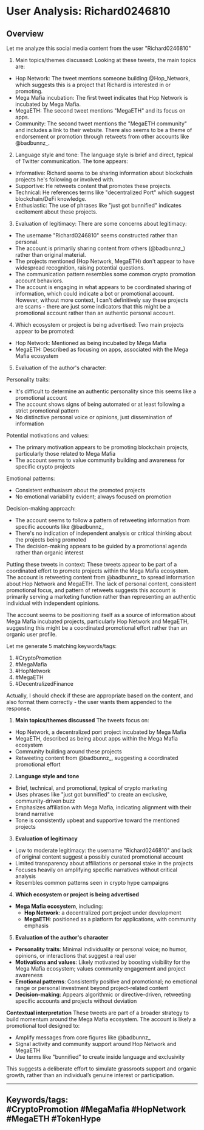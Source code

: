 # User Analysis: Richard0246810

## Overview

<think>
Let me analyze this social media content from the user "Richard0246810"

1. Main topics/themes discussed:
Looking at these tweets, the main topics are:
- Hop Network: The tweet mentions someone building @Hop_Network, which suggests this is a project that Richard is interested in or promoting.
- Mega Mafia incubation: The first tweet indicates that Hop Network is incubated by Mega Mafia.
- MegaETH: The second tweet mentions "MegaETH" and its focus on apps.
- Community: The second tweet mentions the "MegaETH community" and includes a link to their website.
There also seems to be a theme of endorsement or promotion through retweets from other accounts like @badbunnz_.

2. Language style and tone:
The language style is brief and direct, typical of Twitter communication. The tone appears:
- Informative: Richard seems to be sharing information about blockchain projects he's following or involved with.
- Supportive: He retweets content that promotes these projects.
- Technical: He references terms like "decentralized Port" which suggest blockchain/DeFi knowledge.
- Enthusiastic: The use of phrases like "just got bunnified" indicates excitement about these projects.

3. Evaluation of legitimacy:
There are some concerns about legitimacy:
- The username "Richard0246810" seems constructed rather than personal.
- The account is primarily sharing content from others (@badbunnz_) rather than original material.
- The projects mentioned (Hop Network, MegaETH) don't appear to have widespread recognition, raising potential questions.
- The communication pattern resembles some common crypto promotion account behaviors.
- The account is engaging in what appears to be coordinated sharing of information, which could indicate a bot or promotional account.
However, without more context, I can't definitively say these projects are scams - there are just some indicators that this might be a promotional account rather than an authentic personal account.

4. Which ecosystem or project is being advertised:
Two main projects appear to be promoted:
- Hop Network: Mentioned as being incubated by Mega Mafia
- MegaETH: Described as focusing on apps, associated with the Mega Mafia ecosystem

5. Evaluation of the author's character:

Personality traits:
- It's difficult to determine an authentic personality since this seems like a promotional account
- The account shows signs of being automated or at least following a strict promotional pattern
- No distinctive personal voice or opinions, just dissemination of information

Potential motivations and values:
- The primary motivation appears to be promoting blockchain projects, particularly those related to Mega Mafia
- The account seems to value community building and awareness for specific crypto projects

Emotional patterns:
- Consistent enthusiasm about the promoted projects
- No emotional variability evident; always focused on promotion

Decision-making approach:
- The account seems to follow a pattern of retweeting information from specific accounts like @badbunnz_
- There's no indication of independent analysis or critical thinking about the projects being promoted
- The decision-making appears to be guided by a promotional agenda rather than organic interest

Putting these tweets in context:
These tweets appear to be part of a coordinated effort to promote projects within the Mega Mafia ecosystem. The account is retweeting content from @badbunnz_ to spread information about Hop Network and MegaETH. The lack of personal content, consistent promotional focus, and pattern of retweets suggests this account is primarily serving a marketing function rather than representing an authentic individual with independent opinions.

The account seems to be positioning itself as a source of information about Mega Mafia incubated projects, particularly Hop Network and MegaETH, suggesting this might be a coordinated promotional effort rather than an organic user profile.

Let me generate 5 matching keywords/tags:
1. #CryptoPromotion
2. #MegaMafia
3. #HopNetwork
4. #MegaETH
5. #DecentralizedFinance

Actually, I should check if these are appropriate based on the content, and also format them correctly - the user wants them appended to the response.
</think>

1. **Main topics/themes discussed**
The tweets focus on:
- Hop Network, a decentralized port project incubated by Mega Mafia
- MegaETH, described as being about apps within the Mega Mafia ecosystem
- Community building around these projects
- Retweeting content from @badbunnz_, suggesting a coordinated promotional effort

2. **Language style and tone**
- Brief, technical, and promotional, typical of crypto marketing
- Uses phrases like "just got bunnified" to create an exclusive, community-driven buzz
- Emphasizes affiliation with Mega Mafia, indicating alignment with their brand narrative
- Tone is consistently upbeat and supportive toward the mentioned projects

3. **Evaluation of legitimacy**
- Low to moderate legitimacy: the username "Richard0246810" and lack of original content suggest a possibly curated promotional account
- Limited transparency about affiliations or personal stake in the projects
- Focuses heavily on amplifying specific narratives without critical analysis
- Resembles common patterns seen in crypto hype campaigns

4. **Which ecosystem or project is being advertised**
- **Mega Mafia ecosystem**, including:
  - **Hop Network**: a decentralized port project under development
  - **MegaETH**: positioned as a platform for applications, with community emphasis

5. **Evaluation of the author's character**

- **Personality traits**: Minimal individuality or personal voice; no humor, opinions, or interactions that suggest a real user
- **Motivations and values**: Likely motivated by boosting visibility for the Mega Mafia ecosystem; values community engagement and project awareness
- **Emotional patterns**: Consistently positive and promotional; no emotional range or personal investment beyond project-related content
- **Decision-making**: Appears algorithmic or directive-driven, retweeting specific accounts and projects without deviation

**Contextual interpretation**
These tweets are part of a broader strategy to build momentum around the Mega Mafia ecosystem. The account is likely a promotional tool designed to:
- Amplify messages from core figures like @badbunnz_
- Signal activity and community support around Hop Network and MegaETH
- Use terms like "bunnified" to create inside language and exclusivity

This suggests a deliberate effort to simulate grassroots support and organic growth, rather than an individual’s genuine interest or participation.

---

**Keywords/tags**:  
#CryptoPromotion #MegaMafia #HopNetwork #MegaETH #TokenHype
---
